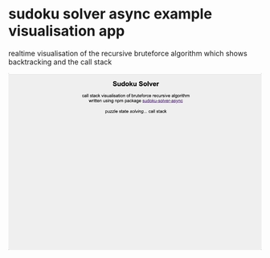 # sudoku solver async example visualisation app
realtime visualisation of the recursive bruteforce algorithm which shows backtracking and the call stack

![app](./app-capture.gif)